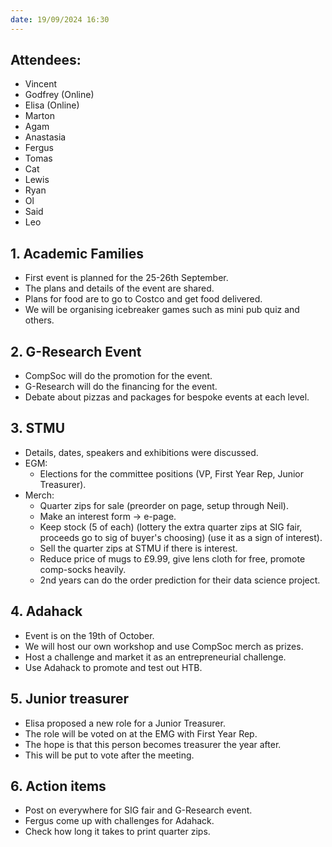 ```yaml
---
date: 19/09/2024 16:30
---
```


## **Attendees:**

- Vincent
- Godfrey (Online)
- Elisa (Online)
- Marton
- Agam
- Anastasia
- Fergus
- Tomas
- Cat
- Lewis
- Ryan
- Ol
- Said
- Leo

## 1. **Academic Families**

- First event is planned for the 25-26th September.
- The plans and details of the event are shared.
- Plans for food are to go to Costco and get food delivered.
- We will be organising icebreaker games such as mini pub quiz and others.

## 2. **G-Research Event**

- CompSoc will do the promotion for the event.
- G-Research will do the financing for the event.
- Debate about pizzas and packages for bespoke events at each level.

## 3. **STMU**

- Details, dates, speakers and exhibitions were discussed.
- EGM:
  - Elections for the committee positions (VP, First Year Rep, Junior Treasurer).
- Merch:
  - Quarter zips for sale (preorder on page, setup through Neil).
  - Make an interest form -> e-page.
  - Keep stock (5 of each) (lottery the extra quarter zips at SIG fair, proceeds go to sig of buyer's choosing) (use it as a sign of interest).
  - Sell the quarter zips at STMU if there is interest.
  - Reduce price of mugs to £9.99, give lens cloth for free, promote comp-socks heavily.
  - 2nd years can do the order prediction for their data science project.

## 4. **Adahack**

- Event is on the 19th of October.
- We will host our own workshop and use CompSoc merch as prizes.
- Host a challenge and market it as an entrepreneurial challenge.
- Use Adahack to promote and test out HTB.

## 5. **Junior treasurer**

- Elisa proposed a new role for a Junior Treasurer.
- The role will be voted on at the EMG with First Year Rep.
- The hope is that this person becomes treasurer the year after.
- This will be put to vote after the meeting.

## 6. **Action items**

- Post on everywhere for SIG fair and G-Research event.
- Fergus come up with challenges for Adahack.
- Check how long it takes to print quarter zips.
